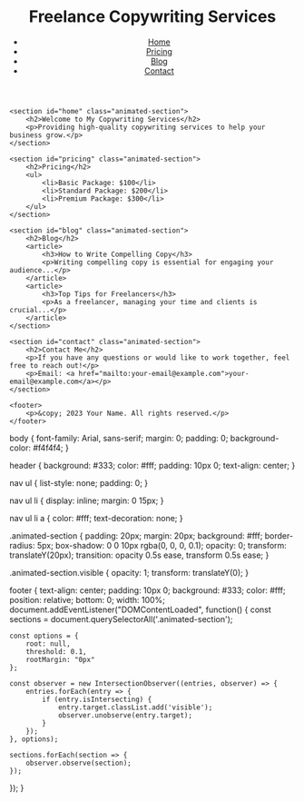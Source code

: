 <!DOCTYPE html>
<html lang="en">
<head>
    <meta charset="UTF-8">
    <meta name="viewport" content="width=device-width, initial-scale=1.0">
    <title>Freelance Copywriting Services</title>
    <link rel="stylesheet" href="styles.css">
    <script src="script.js" defer></script>
</head>
<body>
    <header>
        <h1>Freelance Copywriting Services</h1>
        <nav>
            <ul>
                <li><a href="#home">Home</a></li>
                <li><a href="#pricing">Pricing</a></li>
                <li><a href="#blog">Blog</a></li>
                <li><a href="#contact">Contact</a></li>
            </ul>
        </nav>
    </header>

    <section id="home" class="animated-section">
        <h2>Welcome to My Copywriting Services</h2>
        <p>Providing high-quality copywriting services to help your business grow.</p>
    </section>

    <section id="pricing" class="animated-section">
        <h2>Pricing</h2>
        <ul>
            <li>Basic Package: $100</li>
            <li>Standard Package: $200</li>
            <li>Premium Package: $300</li>
        </ul>
    </section>

    <section id="blog" class="animated-section">
        <h2>Blog</h2>
        <article>
            <h3>How to Write Compelling Copy</h3>
            <p>Writing compelling copy is essential for engaging your audience...</p>
        </article>
        <article>
            <h3>Top Tips for Freelancers</h3>
            <p>As a freelancer, managing your time and clients is crucial...</p>
        </article>
    </section>

    <section id="contact" class="animated-section">
        <h2>Contact Me</h2>
        <p>If you have any questions or would like to work together, feel free to reach out!</p>
        <p>Email: <a href="mailto:your-email@example.com">your-email@example.com</a></p>
    </section>

    <footer>
        <p>&copy; 2023 Your Name. All rights reserved.</p>
    </footer>
</body>
</html>
body {
    font-family: Arial, sans-serif;
    margin: 0;
    padding: 0;
    background-color: #f4f4f4;
}

header {
    background: #333;
    color: #fff;
    padding: 10px 0;
    text-align: center;
}

nav ul {
    list-style: none;
    padding: 0;
}

nav ul li {
    display: inline;
    margin: 0 15px;
}

nav ul li a {
    color: #fff;
    text-decoration: none;
}

.animated-section {
    padding: 20px;
    margin: 20px;
    background: #fff;
    border-radius: 5px;
    box-shadow: 0 0 10px rgba(0, 0, 0, 0.1);
    opacity: 0;
    transform: translateY(20px);
    transition: opacity 0.5s ease, transform 0.5s ease;
}

.animated-section.visible {
    opacity: 1;
    transform: translateY(0);
}

footer {
    text-align: center;
    padding: 10px 0;
    background: #333;
    color: #fff;
    position: relative;
    bottom: 0;
    width: 100%;
    document.addEventListener("DOMContentLoaded", function() {
    const sections = document.querySelectorAll('.animated-section');

    const options = {
        root: null,
        threshold: 0.1,
        rootMargin: "0px"
    };

    const observer = new IntersectionObserver((entries, observer) => {
        entries.forEach(entry => {
            if (entry.isIntersecting) {
                entry.target.classList.add('visible');
                observer.unobserve(entry.target);
            }
        });
    }, options);

    sections.forEach(section => {
        observer.observe(section);
    });
});
}
